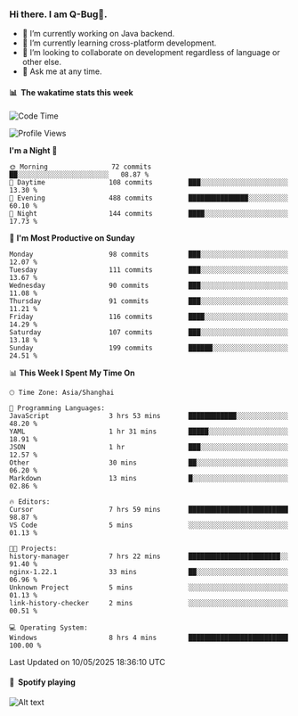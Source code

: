 ### Hi there. I am Q-Bug🐞.

- 🔭 I’m currently working on Java backend.
- 🌱 I’m currently learning cross-platform development.
- 👯 I’m looking to collaborate on development regardless of language or other else.
- 💬 Ask me at any time.

#### 📊 &nbsp;**The wakatime stats this week**  
<!--START_SECTION:waka-->
![Code Time](http://img.shields.io/badge/Code%20Time-324%20hrs%2014%20mins-blue)

![Profile Views](http://img.shields.io/badge/Profile%20Views-0-blue)

**I'm a Night 🦉** 

```text
🌞 Morning                72 commits          ██░░░░░░░░░░░░░░░░░░░░░░░   08.87 % 
🌆 Daytime                108 commits         ███░░░░░░░░░░░░░░░░░░░░░░   13.30 % 
🌃 Evening                488 commits         ███████████████░░░░░░░░░░   60.10 % 
🌙 Night                  144 commits         ████░░░░░░░░░░░░░░░░░░░░░   17.73 % 
```
📅 **I'm Most Productive on Sunday** 

```text
Monday                   98 commits          ███░░░░░░░░░░░░░░░░░░░░░░   12.07 % 
Tuesday                  111 commits         ███░░░░░░░░░░░░░░░░░░░░░░   13.67 % 
Wednesday                90 commits          ███░░░░░░░░░░░░░░░░░░░░░░   11.08 % 
Thursday                 91 commits          ███░░░░░░░░░░░░░░░░░░░░░░   11.21 % 
Friday                   116 commits         ████░░░░░░░░░░░░░░░░░░░░░   14.29 % 
Saturday                 107 commits         ███░░░░░░░░░░░░░░░░░░░░░░   13.18 % 
Sunday                   199 commits         ██████░░░░░░░░░░░░░░░░░░░   24.51 % 
```


📊 **This Week I Spent My Time On** 

```text
🕑︎ Time Zone: Asia/Shanghai

💬 Programming Languages: 
JavaScript               3 hrs 53 mins       ████████████░░░░░░░░░░░░░   48.20 % 
YAML                     1 hr 31 mins        █████░░░░░░░░░░░░░░░░░░░░   18.91 % 
JSON                     1 hr                ███░░░░░░░░░░░░░░░░░░░░░░   12.57 % 
Other                    30 mins             ██░░░░░░░░░░░░░░░░░░░░░░░   06.20 % 
Markdown                 13 mins             █░░░░░░░░░░░░░░░░░░░░░░░░   02.86 % 

🔥 Editors: 
Cursor                   7 hrs 59 mins       █████████████████████████   98.87 % 
VS Code                  5 mins              ░░░░░░░░░░░░░░░░░░░░░░░░░   01.13 % 

🐱‍💻 Projects: 
history-manager          7 hrs 22 mins       ███████████████████████░░   91.40 % 
nginx-1.22.1             33 mins             ██░░░░░░░░░░░░░░░░░░░░░░░   06.96 % 
Unknown Project          5 mins              ░░░░░░░░░░░░░░░░░░░░░░░░░   01.13 % 
link-history-checker     2 mins              ░░░░░░░░░░░░░░░░░░░░░░░░░   00.51 % 

💻 Operating System: 
Windows                  8 hrs 4 mins        █████████████████████████   100.00 % 
```


 Last Updated on 10/05/2025 18:36:10 UTC
<!--END_SECTION:waka-->

#### 🎵 &nbsp;**Spotify playing**  
![Alt text](https://spotify-recently-played-readme.vercel.app/api?user=e5y1o4x7kdt9kf2blu4wvmb4s&unique={true|1|on|yes})
